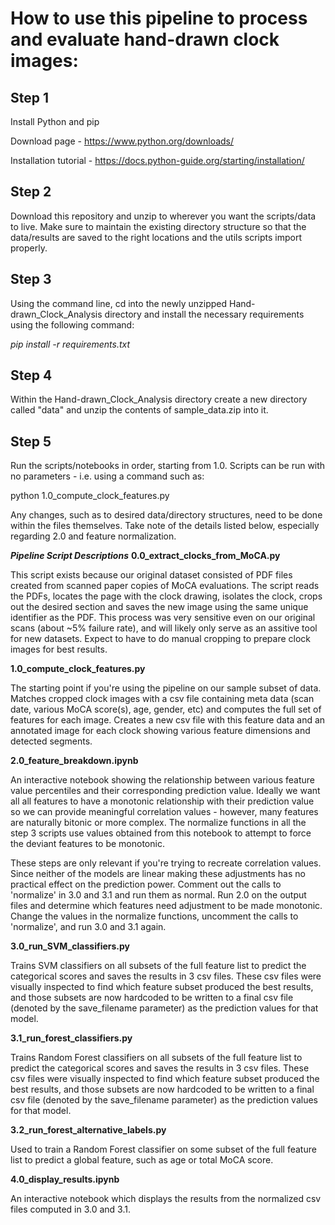 # How to use this pipeline to process and evaluate hand-drawn clock images:

## Step 1 
Install Python and pip

Download page - https://www.python.org/downloads/

Installation tutorial - https://docs.python-guide.org/starting/installation/

## Step 2
Download this repository and unzip to wherever you want the scripts/data to live. Make sure to maintain the existing directory structure so that the data/results are saved to the right locations and the utils scripts import properly.

## Step 3
Using the command line, cd into the newly unzipped Hand-drawn_Clock_Analysis directory and install the necessary requirements using the following command:

*pip install -r requirements.txt*

## Step 4
Within the Hand-drawn_Clock_Analysis directory create a new directory called "data" and unzip the contents of sample_data.zip into it.

## Step 5
Run the scripts/notebooks in order, starting from 1.0. Scripts can be run with no parameters - i.e. using a command such as: 

python 1.0_compute_clock_features.py 

Any changes, such as to desired data/directory structures, need to be done within the files themselves. Take note of the details listed below, especially regarding 2.0 and feature normalization.

***Pipeline Script Descriptions***
**0.0_extract_clocks_from_MoCA.py**
  
This script exists because our original dataset consisted of PDF files created from scanned paper copies of MoCA evaluations. The script reads the PDFs, locates the page with the clock drawing, isolates the clock, crops out the desired section and saves the new image using the same unique identifier as the PDF. This process was very sensitive even on our original scans (about ~5% failure rate), and will likely only serve as an assitive tool for new datasets. Expect to have to do manual cropping to prepare clock images for best results.


**1.0_compute_clock_features.py**

The starting point if you're using the pipeline on our sample subset of data. Matches cropped clock images with a csv file containing meta data (scan date, various MoCA score(s), age, gender, etc) and computes the full set of features for each image. Creates a new csv file with this feature data and an annotated image for each clock showing various feature dimensions and detected segments.


**2.0_feature_breakdown.ipynb**

An interactive notebook showing the relationship between various feature value percentiles and their corresponding prediction value. Ideally we want all all features to have a monotonic relationship with their prediction value so we can provide meaningful correlation values - however, many features are naturally bitonic or more complex. The normalize functions in all the step 3 scripts use values obtained from this notebook to attempt to force the deviant features to be monotonic.

These steps are only relevant if you're trying to recreate correlation values. Since neither of the models are linear making these adjustments has no practical effect on the prediction power. Comment out the calls to 'normalize' in 3.0 and 3.1 and run them as normal. Run 2.0 on the output files and determine which features need adjustment to be made monotonic. Change the values in the normalize functions, uncomment the calls to 'normalize', and run 3.0 and 3.1 again.

**3.0_run_SVM_classifiers.py**

Trains SVM classifiers on all subsets of the full feature list to predict the categorical scores and saves the results in 3 csv files. These csv files were visually inspected to find which feature subset produced the best results, and those subsets are now hardcoded to be written to a final csv file (denoted by the save_filename parameter) as the prediction values for that model.

**3.1_run_forest_classifiers.py**

Trains Random Forest classifiers on all subsets of the full feature list to predict the categorical scores and saves the results in 3 csv files. These csv files were visually inspected to find which feature subset produced the best results, and those subsets are now hardcoded to be written to a final csv file (denoted by the save_filename parameter) as the prediction values for that model.

**3.2_run_forest_alternative_labels.py**

Used to train a Random Forest classifier on some subset of the full feature list to predict a global feature, such as age or total MoCA score.

**4.0_display_results.ipynb**

An interactive notebook which displays the results from the normalized csv files computed in 3.0 and 3.1. 

